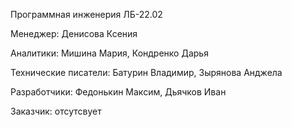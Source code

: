 Программная инженерия ЛБ-22.02

Менеджер: Денисова Ксения

Аналитики: Мишина Мария, Кондренко Дарья

Технические писатели: Батурин Владимир, Зырянова Анджела

Разработчики: Федонькин Максим, Дьячков Иван

Заказчик: отсутсвует
